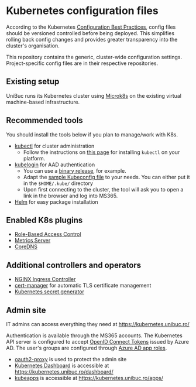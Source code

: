 # Kubernetes configuration files

According to the Kubernetes [Configuration Best Practices](https://kubernetes.io/docs/concepts/configuration/overview/#general-configuration-tips), config files should be versioned controlled before being deployed. This simplifies rolling back config changes and provides greater transparency into the cluster's organisation.

This repository contains the generic, cluster-wide configuration settings. Project-specific config files are in their respective repositories.

## Existing setup

UniBuc runs its Kubernetes cluster using [Microk8s](https://microk8s.io/) on the existing virtual machine-based infrastructure.

## Recommended tools

You should install the tools below if you plan to manage/work with K8s.

- [kubectl](https://kubernetes.io/docs/reference/kubectl/overview/) for cluster administration
  - Follow the instructions on [this page](https://kubernetes.io/docs/tasks/tools/) for installing `kubectl` on your platform.
- [kubelogin](https://github.com/Azure/kubelogin) for AAD authentication
  - You can use a [binary release](https://github.com/Azure/kubelogin/releases), for example.
  - Adapt the [sample Kubeconfig file](kubeconfig) to your needs. You can either put it in the `$HOME/.kube/` directory
  - Upon first connecting to the cluster, the tool will ask you to open a link in the browser and log into MS365.
- [Helm](https://helm.sh/) for easy package installation

## Enabled K8s plugins

- [Role-Based Access Control](https://kubernetes.io/docs/reference/access-authn-authz/rbac/)
- [Metrics Server](https://github.com/kubernetes-sigs/metrics-server)
- [CoreDNS](https://coredns.io/)

## Additional controllers and operators

- [NGINX Ingress Controller](https://github.com/kubernetes/ingress-nginx)
- [cert-manager](https://cert-manager.io/) for automatic TLS certificate management
- [Kubernetes secret generator](https://github.com/mittwald/kubernetes-secret-generator)

## Admin site

IT admins can access everything they need at https://kubernetes.unibuc.ro/

Authentication is available through the MS365 accounts. The Kubernetes API server is configured to accept [OpenID Connect Tokens](https://kubernetes.io/docs/reference/access-authn-authz/authentication/#openid-connect-tokens) issued by Azure AD. The user's groups are configured through [Azure AD app roles](https://docs.microsoft.com/en-us/azure/architecture/multitenant-identity/app-roles).

- [oauth2-proxy](https://github.com/oauth2-proxy/oauth2-proxy) is used to protect the admin site
- [Kubernetes Dashboard](https://github.com/kubernetes/dashboard) is accessible at https://kubernetes.unibuc.ro/dashboard/
- [kubeapps](https://kubeapps.com/) is accessible at https://kubernetes.unibuc.ro/apps/
